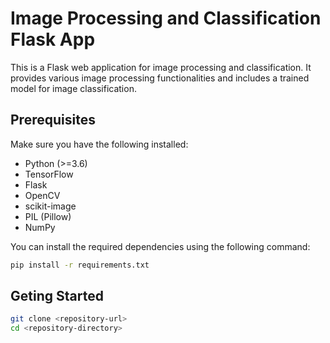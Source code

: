 # Image Processing and Classification Flask App

This is a Flask web application for image processing and classification. It provides various image processing functionalities and includes a trained model for image classification.

## Prerequisites

Make sure you have the following installed:

- Python (>=3.6)
- TensorFlow
- Flask
- OpenCV
- scikit-image
- PIL (Pillow)
- NumPy

You can install the required dependencies using the following command:

```bash
pip install -r requirements.txt
```

## Geting Started
```bash
git clone <repository-url>
cd <repository-directory>
```
